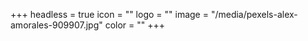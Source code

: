 +++
headless = true
icon = ""
logo = ""
image = "/media/pexels-alex-amorales-909907.jpg"
color = ""
+++
